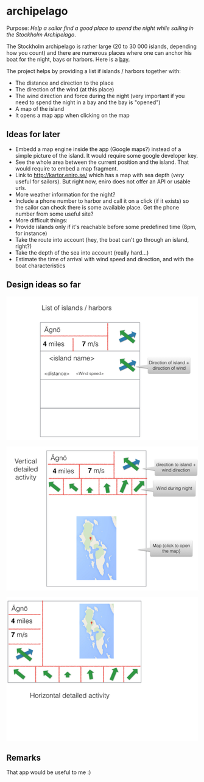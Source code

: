 archipelago
===========

Purpose: *Help a sailor find a good place to spend the night while sailing in the Stockholm Archipelago*.

The Stockholm archipelago is rather large (20 to 30 000 islands, depending how you count) and there are numerous places where one can anchor his boat for the night, bays or harbors. Here is a <a href="https://goo.gl/maps/oz3uS" target="_blank">bay</a>. 

The project helps by providing a list if islands / harbors together with:
* The distance and direction to the place
* The direction of the wind (at this place)
* The wind direction and force during the night (very important if you need to spend the night in a bay and the bay is "opened")
* A map of the island
* It opens a map app when clicking on the map

Ideas for later
---------------
* Embedd a map engine inside the app (Google maps?) instead of a simple picture of the island. It would require some google developer key.
* See the whole area between the current position and the island. That would require to embed a map fragment.
* Link to http://kartor.eniro.se/ which has a map with sea depth (*very* useful for sailors). But right now, eniro does not offer an API or usable urls.
* More weather information for the night?
* Include a phone number to harbor and call it on a click (if it exists) so the sailor can check there is some available place. Get the phone number from some useful site?
* More difficult things: 
 * Provide islands only if it's reachable before some predefined time (8pm, for instance)
 * Take the route into account (hey, the boat can't go through an island, right?) 
 * Take the depth of the sea into account (really hard...)
 * Estimate the time of arrival with wind speed and direction, and with the boat characteristics

Design ideas so far
-------------------

![List of isldands](design/MainList.jpg)

![Vertical Detail of an island](design/VerticalDetail.jpg)

![Horizontal Detail](design/HorizontalDetail.jpg)

Remarks
-------

That app would be useful to me :)


